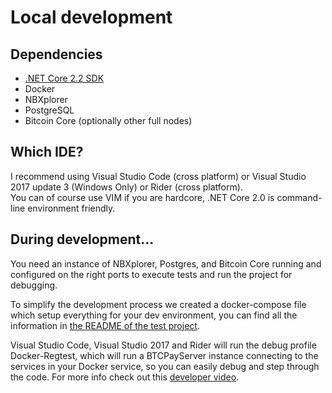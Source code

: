 # Local development

## Dependencies

* [.NET Core 2.2 SDK](https://dotnet.microsoft.com/download)
* Docker
* NBXplorer
* PostgreSQL
* Bitcoin Core (optionally other full nodes)

## Which IDE?

I recommend using Visual Studio Code (cross platform) or Visual Studio 2017 update 3 (Windows Only) or Rider (cross platform).  
You can of course use VIM if you are hardcore, .NET Core 2.0 is command-line environment friendly.

## During development...

You need an instance of NBXplorer, Postgres, and Bitcoin Core running and configured on the right ports to execute tests and run the project for debugging.

To simplify the development process we created a docker-compose file which setup everything for your dev environment, you can find all the information in [the README of the test project](https://github.com/btcpayserver/btcpayserver/blob/master/BTCPayServer.Tests/README.md).

Visual Studio Code, Visual Studio 2017 and Rider will run the debug profile Docker-Regtest, which will run a BTCPayServer instance connecting to the services in your Docker service, so you can easily debug and step through the code. For more info check out this [developer video](https://youtu.be/ZePbMPSIvHM). 

